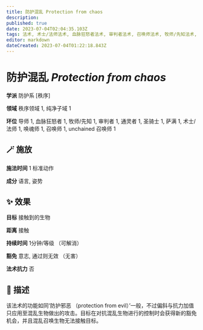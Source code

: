 ```yaml
---
title: 防护混乱 Protection from chaos
description: 
published: true
date: 2023-07-04T02:04:35.103Z
tags: 法术, 术士/法师法术, 血脉狂怒者法术, 审判者法术, 召唤师法术, 牧师/先知法术, 萨满法术, unchained 召唤师法术, 1环法术, 防护系, 通灵者法术, 唤魂师法术, 导师法术, 圣骑士法术, 秩序, 秩序领域, 纯净子域
editor: markdown
dateCreated: 2023-07-04T01:22:18.843Z
---
```


# **防护混乱** *Protection from chaos*

**学派** 防护系 \[秩序\] 

**领域** 秩序领域 1, 纯净子域 1

**环位** 导师 1, 血脉狂怒者 1, 牧师/先知 1, 审判者 1, 通灵者 1, 圣骑士 1, 萨满 1, 术士/法师 1, 唤魂师 1, 召唤师 1, unchained 召唤师 1

## 🪄 施放

**施法时间** 1 标准动作

**成分** 语言, 姿势

## ✨ 效果 

**目标** 接触到的生物 

**距离** 接触  

**持续时间** 1分钟/等级 （可解消） 

**豁免** 意志, 通过则无效 （无害）

**法术抗力** 否

## 📖 描述

该法术的功能如同‘防护邪恶 （protection from evil）’一般，不过偏斜与抗力加值只应用至混乱生物做出的攻击。目标在对抗混乱生物进行的控制时会获得新的豁免机会，并且混乱召唤生物无法接触目标。
    